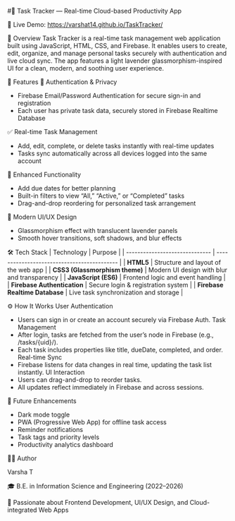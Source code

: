 #🌸 Task Tracker — Real-time Cloud-based Productivity App

🔗 Live Demo: https://varshat14.github.io/TaskTracker/

🧠 Overview
Task Tracker is a real-time task management web application built using JavaScript, HTML, CSS, and Firebase.
It enables users to create, edit, organize, and manage personal tasks securely with authentication and live cloud sync.
The app features a light lavender glassmorphism-inspired UI for a clean, modern, and soothing user experience.

🚀 Features
🔐 Authentication & Privacy
 - Firebase Email/Password Authentication for secure sign-in and registration
 - Each user has private task data, securely stored in Firebase Realtime Database

✅ Real-time Task Management
 - Add, edit, complete, or delete tasks instantly with real-time updates
 - Tasks sync automatically across all devices logged into the same account

📅 Enhanced Functionality
 - Add due dates for better planning
 - Built-in filters to view “All,” “Active,” or “Completed” tasks
 - Drag-and-drop reordering for personalized task arrangement

💎 Modern UI/UX Design
 - Glassmorphism effect with translucent lavender panels
 - Smooth hover transitions, soft shadows, and blur effects

🛠️ Tech Stack
| Technology                     | Purpose                                     |
| ------------------------------ | ------------------------------------------- |
| **HTML5**                      | Structure and layout of the web app         |
| **CSS3 (Glassmorphism theme)** | Modern UI design with blur and transparency |
| **JavaScript (ES6)**           | Frontend logic and event handling           |
| **Firebase Authentication**    | Secure login & registration system          |
| **Firebase Realtime Database** | Live task synchronization and storage       |


⚙️ How It Works
User Authentication
 - Users can sign in or create an account securely via Firebase Auth.
Task Management
 - After login, tasks are fetched from the user’s node in Firebase (e.g., /tasks/{uid}/).
 - Each task includes properties like title, dueDate, completed, and order.
Real-time Sync
 - Firebase listens for data changes in real time, updating the task list instantly.
UI Interaction
 - Users can drag-and-drop to reorder tasks.
 - All updates reflect immediately in Firebase and across sessions.

🧩 Future Enhancements
 - Dark mode toggle
 - PWA (Progressive Web App) for offline task access
 - Reminder notifications
 - Task tags and priority levels
 - Productivity analytics dashboard

👩‍💻 Author

Varsha T

🎓 B.E. in Information Science and Engineering (2022–2026)

💼 Passionate about Frontend Development, UI/UX Design, and Cloud-integrated Web Apps

